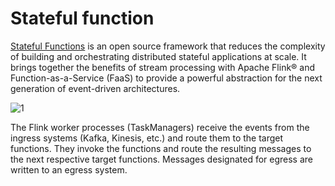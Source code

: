 # Stateful function

[Stateful Functions](https://ci.apache.org/projects/flink/flink-statefun-docs-release-2.1/) is an open source framework that reduces the complexity of building and orchestrating distributed stateful applications at scale. It brings together the benefits of stream processing with Apache Flink® and Function-as-a-Service (FaaS) to provide a powerful abstraction for the next generation of event-driven architectures.

 ![1](https://ci.apache.org/projects/flink/flink-statefun-docs-release-2.1/fig/concepts/arch_overview.svg)

The Flink worker processes (TaskManagers) receive the events from the ingress systems (Kafka, Kinesis, etc.) and route them to the target functions. They invoke the functions and route the resulting messages to the next respective target functions. Messages designated for egress are written to an egress system.